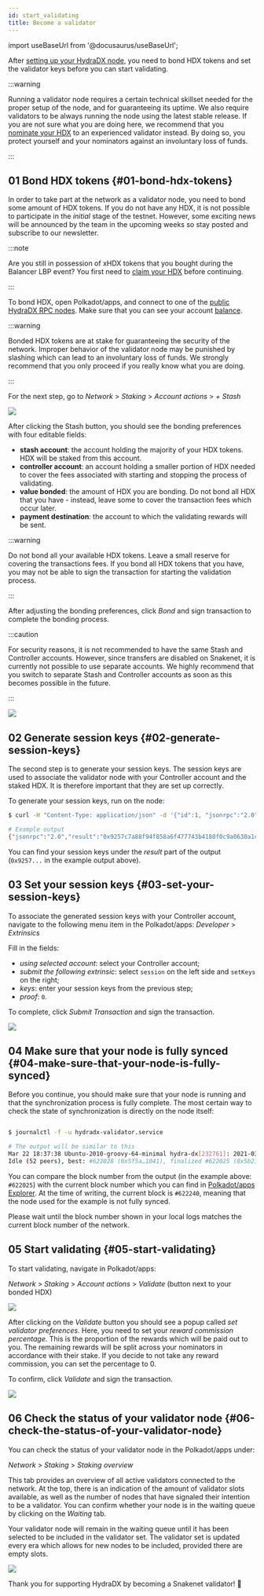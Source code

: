 ```yaml
---
id: start_validating 
title: Become a validator
---
```


import useBaseUrl from '@docusaurus/useBaseUrl';

After [setting up your HydraDX node](/node_setup), you need to bond HDX tokens and set the validator keys before you can start validating.

:::warning

Running a validator node requires a certain technical skillset needed for the proper setup of the node, and for guaranteeing its uptime. We also require validators to be always running the node using the latest stable release. If you are not sure what you are doing here, we recommend that you [nominate your HDX](/start_nominating) to an experienced validator instead. By doing so, you protect yourself and your nominators against an involuntary loss of funds.

:::

## 01 Bond HDX tokens {#01-bond-hdx-tokens}

In order to take part at the network as a validator node, you need to bond some amount of HDX tokens. If you do not have any HDX, it is not possible to participate in the _initial_ stage of the testnet. However, some exciting news will be announced by the team in the upcoming weeks so stay posted and subscribe to our newsletter.

:::note

Are you still in possession of xHDX tokens that you bought during the Balancer LBP event? You first need to [claim your HDX](/claim) before continuing.

:::

To bond HDX, open Polkadot/apps, and connect to one of the [public HydraDX RPC nodes](/polkadotjs_apps_public). Make sure that you can see your account [balance](https://polkadot.js.org/apps/?rpc=wss%3A%2F%2Frpc-01.snakenet.hydradx.io#/accounts).

:::warning

Bonded HDX tokens are at stake for guaranteeing the security of the network. Improper behavior of the validator node may be punished by slashing which can lead to an involuntary loss of funds. We strongly recommend that you only proceed if you really know what you are doing.

:::

For the next step, go to *Network* > *Staking* > *Account actions* > *+ Stash*

<div style={{textAlign: 'center'}}>
  <img src={useBaseUrl('/validator-guide/bond-hdx-1.png')} />
</div>

After clicking the Stash button, you should see the bonding preferences with four editable fields:
* **stash account**: the account holding the majority of your HDX tokens. HDX will be staked from this account.
* **controller account**: an account holding a smaller portion of HDX needed to cover the fees associated with starting and stopping the process of validating.
* **value bonded**: the amount of HDX you are bonding. Do not bond all HDX that you have - instead, leave some to cover the transaction fees which occur later.
* **payment destination**: the account to which the validating rewards will be sent.

:::warning

Do not bond all your available HDX tokens. Leave a small reserve for covering the transactions fees. If you bond all HDX tokens that you have, you may not be able to sign the transaction for starting the validation process.

:::

After adjusting the bonding preferences, click _Bond_ and sign transaction to complete the bonding process.

:::caution

For security reasons, it is not recommended to have the same Stash and Controller accounts. However, since transfers are disabled on Snakenet, it is currently not possible to use separate accounts. We highly recommend that you switch to separate Stash and Controller accounts as soon as this becomes possible in the future.

:::

<div style={{textAlign: 'center'}}>
  <img src={useBaseUrl('/validator-guide/bond-hdx-2.png')} />
</div>

## 02 Generate session keys {#02-generate-session-keys}

The second step is to generate your session keys. The session keys are used to associate the validator node with your Controller account and the staked HDX. It is therefore important that they are set up correctly.

To generate your session keys, run on the node:

```bash
$ curl -H "Content-Type: application/json" -d '{"id":1, "jsonrpc":"2.0", "method": "author_rotateKeys", "params":[]}' http://localhost:9933

# Example output
{"jsonrpc":"2.0","result":"0x9257c7a88f94f858a6f477743b4180f0c9a0630a1cea85c3f47dc6ca78e503767089bebe02b18765232ecd67b35a7fb18fc3027613840f27aca5a5cc300775391cf298af0f0e0342d0d0d873b1ec703009c6816a471c64b5394267c6fc583c31884ac83d9fed55d5379bbe1579601872ccc577ad044dd449848da1f830dd3e45","id":1}
```

You can find your session keys under the _result_ part of the output (`0x9257...` in the example output above).

## 03 Set your session keys {#03-set-your-session-keys}

To associate the generated session keys with your Controller account, navigate to the following menu item in the Polkadot/apps:
*Developer* > *Extrinsics*

Fill in the fields:

* _using selected account_: select your Controller account;
* _submit the following extrinsic_: select `session` on the left side and `setKeys` on the right;
* _keys_: enter your session keys from the previous step;
* _proof_: `0`.

To complete, click _Submit Transaction_ and sign the transaction.

<div style={{textAlign: 'center'}}>
  <img src={useBaseUrl('/validator-guide/set-session-keys-1.png')} />
</div>

## 04 Make sure that your node is fully synced {#04-make-sure-that-your-node-is-fully-synced}

Before you continue, you should make sure that your node is running and that the synchronization process is fully complete. The most certain way to check the state of synchronization is directly on the node itself:

```bash

$ journalctl -f -u hydradx-validator.service

# The output will be similar to this
Mar 22 18:37:38 Ubuntu-2010-groovy-64-minimal hydra-dx[232761]: 2021-03-22 18:37:38  💤 
Idle (52 peers), best: #622028 (0x5f5a…1041), finalized #622025 (0x5b21…a746), ⬇ 9.1kiB/s ⬆ 6.1kiB/s

```

You can compare the block number from the output (in the example above: `#622025`) with the current block number which you can find in [Polkadot/apps Explorer](https://polkadot.js.org/apps/?rpc=wss%3A%2F%2Frpc-01.snakenet.hydradx.io#/explorer). At the time of writing, the current block is `#622240`, meaning that the node used for the example is not fully synced.

Please wait until the block number shown in your local logs matches the current block number of the network.

## 05 Start validating {#05-start-validating}

To start validating, navigate in Polkadot/apps:

*Network* > *Staking* > *Account actions* > *Validate* (button next to your bonded HDX)

<div style={{textAlign: 'center'}}>
  <img src={useBaseUrl('/validator-guide/validate-1.png')} />
</div>

After clicking on the *Validate* button you should see a popup called *set validator preferences*. Here, you need to set your _reward commission percentage_. This is the proportion of the rewards which will be paid out to you. The remaining rewards will be split across your nominators in accordance with their stake. If you decide to not take any reward commission, you can set the percentage to 0.

To confirm, click *Validate* and sign the transaction.

<div style={{textAlign: 'center'}}>
  <img src={useBaseUrl('/validator-guide/validate-2.png')} />
</div>

## 06 Check the status of your validator node {#06-check-the-status-of-your-validator-node}

You can check the status of your validator node in the Polkadot/apps under:

*Network* > *Staking* > *Staking overview*

This tab provides an overview of all active validators connected to the network. At the top, there is an indication of the amount of validator slots available, as well as the number of nodes that have signaled their intention to be a validator. You can confirm whether your node is in the waiting queue by clicking on the _Waiting_ tab.

Your validator node will remain in the waiting queue until it has been selected to be included in the validator set. The validator set is updated every era which allows for new nodes to be included, provided there are empty slots.

<div style={{textAlign: 'center'}}>
  <img src={useBaseUrl('/validator-guide/validate-3.png')} />
</div>

Thank you for supporting HydraDX by becoming a Snakenet validator! 🎉
